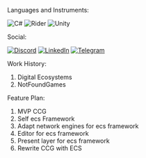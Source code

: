 Languages and Instruments:

![C#](https://img.shields.io/badge/c%23-%23239120.svg?style=for-the-badge&logo=c-sharp&logoColor=white)
![Rider](https://img.shields.io/badge/Rider-000000.svg?style=for-the-badge&logo=Rider&logoColor=white&color=black&labelColor=crimson)
![Unity](https://img.shields.io/badge/unity-%23000000.svg?style=for-the-badge&logo=unity&logoColor=white)

Social:

[![Discord](https://img.shields.io/badge/Discord-%235865F2.svg?style=for-the-badge&logo=discord&logoColor=white)](https://discord.gg/8BaYGrCMft)
[![LinkedIn](https://img.shields.io/badge/linkedin-%230077B5.svg?style=for-the-badge&logo=linkedin&logoColor=white)](https://www.linkedin.com/in/pavel-kudrin-93b1bb220)
[![Telegram](https://img.shields.io/badge/Telegram-2CA5E0?style=for-the-badge&logo=telegram&logoColor=white)](https://web.telegram.org/k/#@medzumi)

Work History:

1. Digital Ecosystems
2. NotFoundGames

Feature Plan:

1. MVP CCG 
1. Self ecs Framework
2. Adapt network engines for ecs framework
3. Editor for ecs framework
4. Present layer for ecs framework
5. Rewrite CCG with ECS
